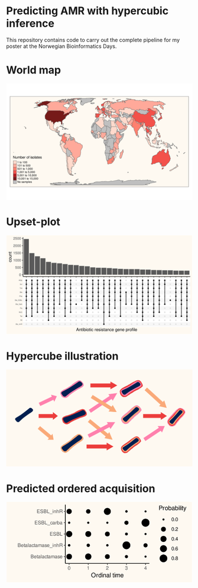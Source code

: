 # Predicting AMR with hypercubic inference

This repository contains code to carry out the complete pipeline for my poster at the Norwegian Bioinformatics Days. 

# World map

![World map of Klebsiella isolates](figures/worldmap_poster.svg "Global distribution of whole-genome sequenced isolates")

# Upset-plot

![Upset plot of the different resistance gene profiles](figures/upset_poster.svg "Upset plot over *Klebsiella pneumoniae* resistance profiles")

# Hypercube illustration

![Hypercube with Klebsiella isolates and three features](figures/kp_hypercube_poster.png "Hypercube with three features")

# Predicted ordered acquisition

![Bubble plot depicting the probable ordering of gene acquisition](figures/bubbles_germany_poster.svg "Bubble plot")
